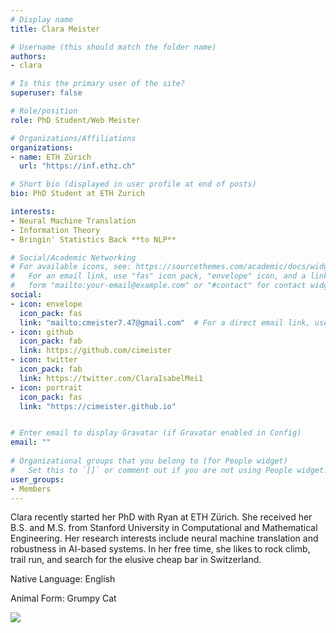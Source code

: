 ```yaml
---
# Display name
title: Clara Meister

# Username (this should match the folder name)
authors:
- clara

# Is this the primary user of the site?
superuser: false

# Role/position
role: PhD Student/Web Meister

# Organizations/Affiliations
organizations:
- name: ETH Zürich
  url: "https://inf.ethz.ch"

# Short bio (displayed in user profile at end of posts)
bio: PhD Student at ETH Zurich

interests:
- Neural Machine Translation
- Information Theory
- Bringin' Statistics Back **to NLP**

# Social/Academic Networking
# For available icons, see: https://sourcethemes.com/academic/docs/widgets/#icons
#   For an email link, use "fas" icon pack, "envelope" icon, and a link in the
#   form "mailto:your-email@example.com" or "#contact" for contact widget.
social:
- icon: envelope
  icon_pack: fas
  link: "mailto:cmeister7.47@gmail.com"  # For a direct email link, use "mailto:test@example.org".
- icon: github
  icon_pack: fab
  link: https://github.com/cimeister
- icon: twitter
  icon_pack: fab
  link: https://twitter.com/ClaraIsabelMei1
- icon: portrait
  icon_pack: fas
  link: "https://cimeister.github.io"


# Enter email to display Gravatar (if Gravatar enabled in Config)
email: ""
  
# Organizational groups that you belong to (for People widget)
#   Set this to `[]` or comment out if you are not using People widget.  
user_groups:
- Members
---
```


Clara recently started her PhD with Ryan at ETH Zürich. She received her B.S. and M.S. from Stanford University in Computational and Mathematical Engineering. Her research interests include neural machine translation and robustness in AI-based systems. In her free time, she likes to rock climb, trail run, and search for the elusive cheap bar in Switzerland.

Native Language: English

Animal Form: Grumpy Cat

<img  class="avatar-small" src="funicular.jpg" style="float: center" />

